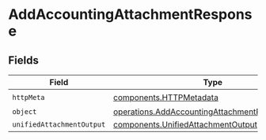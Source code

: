 # AddAccountingAttachmentResponse


## Fields

| Field                                                                                                            | Type                                                                                                             | Required                                                                                                         | Description                                                                                                      |
| ---------------------------------------------------------------------------------------------------------------- | ---------------------------------------------------------------------------------------------------------------- | ---------------------------------------------------------------------------------------------------------------- | ---------------------------------------------------------------------------------------------------------------- |
| `httpMeta`                                                                                                       | [components.HTTPMetadata](../../models/components/httpmetadata.md)                                               | :heavy_check_mark:                                                                                               | N/A                                                                                                              |
| `object`                                                                                                         | [operations.AddAccountingAttachmentResponseBody](../../models/operations/addaccountingattachmentresponsebody.md) | :heavy_minus_sign:                                                                                               | N/A                                                                                                              |
| `unifiedAttachmentOutput`                                                                                        | [components.UnifiedAttachmentOutput](../../models/components/unifiedattachmentoutput.md)                         | :heavy_minus_sign:                                                                                               | N/A                                                                                                              |